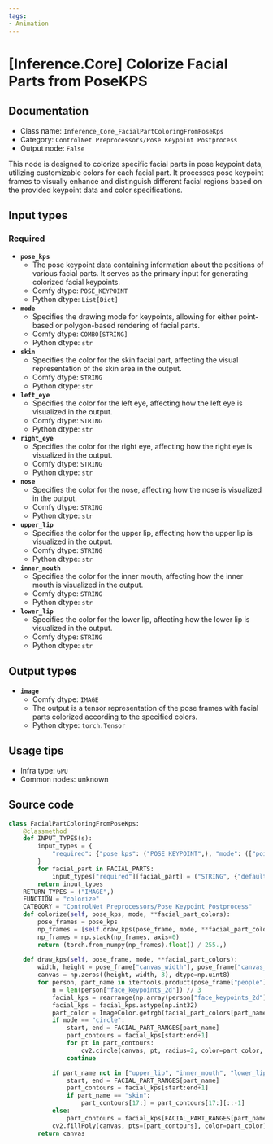 ```yaml
---
tags:
- Animation
---
```


# [Inference.Core] Colorize Facial Parts from PoseKPS
## Documentation
- Class name: `Inference_Core_FacialPartColoringFromPoseKps`
- Category: `ControlNet Preprocessors/Pose Keypoint Postprocess`
- Output node: `False`

This node is designed to colorize specific facial parts in pose keypoint data, utilizing customizable colors for each facial part. It processes pose keypoint frames to visually enhance and distinguish different facial regions based on the provided keypoint data and color specifications.
## Input types
### Required
- **`pose_kps`**
    - The pose keypoint data containing information about the positions of various facial parts. It serves as the primary input for generating colorized facial keypoints.
    - Comfy dtype: `POSE_KEYPOINT`
    - Python dtype: `List[Dict]`
- **`mode`**
    - Specifies the drawing mode for keypoints, allowing for either point-based or polygon-based rendering of facial parts.
    - Comfy dtype: `COMBO[STRING]`
    - Python dtype: `str`
- **`skin`**
    - Specifies the color for the skin facial part, affecting the visual representation of the skin area in the output.
    - Comfy dtype: `STRING`
    - Python dtype: `str`
- **`left_eye`**
    - Specifies the color for the left eye, affecting how the left eye is visualized in the output.
    - Comfy dtype: `STRING`
    - Python dtype: `str`
- **`right_eye`**
    - Specifies the color for the right eye, affecting how the right eye is visualized in the output.
    - Comfy dtype: `STRING`
    - Python dtype: `str`
- **`nose`**
    - Specifies the color for the nose, affecting how the nose is visualized in the output.
    - Comfy dtype: `STRING`
    - Python dtype: `str`
- **`upper_lip`**
    - Specifies the color for the upper lip, affecting how the upper lip is visualized in the output.
    - Comfy dtype: `STRING`
    - Python dtype: `str`
- **`inner_mouth`**
    - Specifies the color for the inner mouth, affecting how the inner mouth is visualized in the output.
    - Comfy dtype: `STRING`
    - Python dtype: `str`
- **`lower_lip`**
    - Specifies the color for the lower lip, affecting how the lower lip is visualized in the output.
    - Comfy dtype: `STRING`
    - Python dtype: `str`
## Output types
- **`image`**
    - Comfy dtype: `IMAGE`
    - The output is a tensor representation of the pose frames with facial parts colorized according to the specified colors.
    - Python dtype: `torch.Tensor`
## Usage tips
- Infra type: `GPU`
- Common nodes: unknown


## Source code
```python
class FacialPartColoringFromPoseKps:
    @classmethod
    def INPUT_TYPES(s):
        input_types = {
            "required": {"pose_kps": ("POSE_KEYPOINT",), "mode": (["point", "polygon"], {"default": "polygon"})}
        }
        for facial_part in FACIAL_PARTS: 
            input_types["required"][facial_part] = ("STRING", {"default": LAPA_COLORS[facial_part], "multiline": False})
        return input_types
    RETURN_TYPES = ("IMAGE",)
    FUNCTION = "colorize"
    CATEGORY = "ControlNet Preprocessors/Pose Keypoint Postprocess"
    def colorize(self, pose_kps, mode, **facial_part_colors):
        pose_frames = pose_kps
        np_frames = [self.draw_kps(pose_frame, mode, **facial_part_colors) for pose_frame in pose_frames]
        np_frames = np.stack(np_frames, axis=0)
        return (torch.from_numpy(np_frames).float() / 255.,)
            
    def draw_kps(self, pose_frame, mode, **facial_part_colors):
        width, height = pose_frame["canvas_width"], pose_frame["canvas_height"]
        canvas = np.zeros((height, width, 3), dtype=np.uint8)
        for person, part_name in itertools.product(pose_frame["people"], FACIAL_PARTS):
            n = len(person["face_keypoints_2d"]) // 3
            facial_kps = rearrange(np.array(person["face_keypoints_2d"]), "(n c) -> n c", n=n, c=3)[:, :2] * (width, height)
            facial_kps = facial_kps.astype(np.int32)
            part_color = ImageColor.getrgb(facial_part_colors[part_name])[:3]
            if mode == "circle":
                start, end = FACIAL_PART_RANGES[part_name]
                part_contours = facial_kps[start:end+1]
                for pt in part_contours:
                    cv2.circle(canvas, pt, radius=2, color=part_color, thickness=-1)
                continue

            if part_name not in ["upper_lip", "inner_mouth", "lower_lip"]:
                start, end = FACIAL_PART_RANGES[part_name]
                part_contours = facial_kps[start:end+1]
                if part_name == "skin":
                    part_contours[17:] = part_contours[17:][::-1]
            else:
                part_contours = facial_kps[FACIAL_PART_RANGES[part_name], :]
            cv2.fillPoly(canvas, pts=[part_contours], color=part_color)
        return canvas

```
